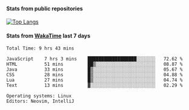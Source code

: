 #### Stats from public repositories

[![Top Langs](https://github-readme-stats.vercel.app/api/top-langs/?username=hyoghurt&layout=compact&exclude_repo=multiserver,docker_compose&langs_count=6)](https://github.com/anuraghazra/github-readme-stats)

#### Stats from [WakaTime](https://wakatime.com/@hyoghurt) last 7 days
<!--START_SECTION:waka-->

```text
Total Time: 9 hrs 43 mins

JavaScript    7 hrs 3 mins    ██████████████████░░░░░░░   72.62 %
HTML          51 mins         ██▒░░░░░░░░░░░░░░░░░░░░░░   08.87 %
Java          33 mins         █▒░░░░░░░░░░░░░░░░░░░░░░░   05.67 %
CSS           28 mins         █▒░░░░░░░░░░░░░░░░░░░░░░░   04.88 %
Lua           27 mins         █▒░░░░░░░░░░░░░░░░░░░░░░░   04.74 %
Text          13 mins         ▓░░░░░░░░░░░░░░░░░░░░░░░░   02.29 %

Operating systems: Linux
Editors: Neovim, IntelliJ
```

<!--END_SECTION:waka-->
